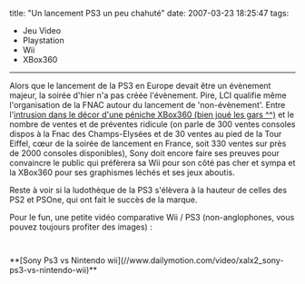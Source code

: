 title: "Un lancement PS3 un peu chahuté"
date: 2007-03-23 18:25:47
tags:
  - Jeu Video
  - Playstation
  - Wii
  - XBox360
---

Alors que le lancement de la PS3 en Europe devait être un évènement majeur, la soirée d'hier n'a pas créée l'évènement. Pire, LCI qualifie même l'organisation de la FNAC autour du lancement de 'non-évènement'. Entre l'[intrusion dans le décor d'une péniche XBox360 (bien joué les gars ^^)](//www.dailymotion.com/video/x1inxu_bateau-xbox-au-lancement-ps3) et le nombre de ventes et de préventes ridicule (on parle de 300 ventes consoles dispos à la Fnac des Champs-Elysées et de 30 ventes au pied de la Tour Eiffel, cœur de la soirée de lancement en France, soit 330 ventes sur près de 2000 consoles disponibles), Sony doit encore faire ses preuves pour convaincre le public qui préfèrera sa Wii pour son côté pas cher et sympa et la XBox360 pour ses graphismes léchés et ses jeux aboutis.

Reste à voir si la ludothèque de la PS3 s'élèvera à la hauteur de celles des PS2 et PSOne, qui ont fait le succès de la marque.

Pour le fun, une petite vidéo comparative Wii / PS3 (non-anglophones, vous pouvez toujours profiter des images)&nbsp;:

` `
<div>
**[Sony Ps3 vs Nintendo wii](//www.dailymotion.com/video/xalx2_sony-ps3-vs-nintendo-wii)**</div>